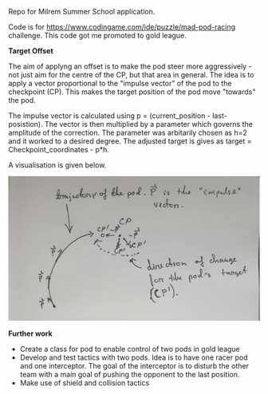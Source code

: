 Repo for Milrem Summer School application.

Code is for https://www.codingame.com/ide/puzzle/mad-pod-racing challenge. This code got me promoted to gold league.

**Target Offset**

The aim of applyng an offset is to make the pod steer more aggressively - not just aim for the centre of the CP, but that area in general. The idea is to apply a vector proportional to the "impulse vector" of the pod to the checkpoint (CP). This makes the target position of the pod move "towards" the pod.

The impulse vector is calculated using p = (current_position - last-posistion). The vector is then multiplied by a parameter which governs the amplitude of the correction. The parameter was arbitarily chosen as h=2 and it worked to a desired degree. The adjusted target is gives as target = Checkpoint_coordinates - p*h. 

A visualisation is given below.

![alt text](https://github.com/kuubikus/Pod_Racing/blob/main/for_readme.jpg)

**Further work**
- Create a class for pod to enable control of two pods in gold league
- Develop and test tactics with two pods. Idea is to have one racer pod and one interceptor. The goal of the interceptor is to disturb the other team with a main goal of pushing the opponent to the last position.
- Make use of shield and collision tactics
